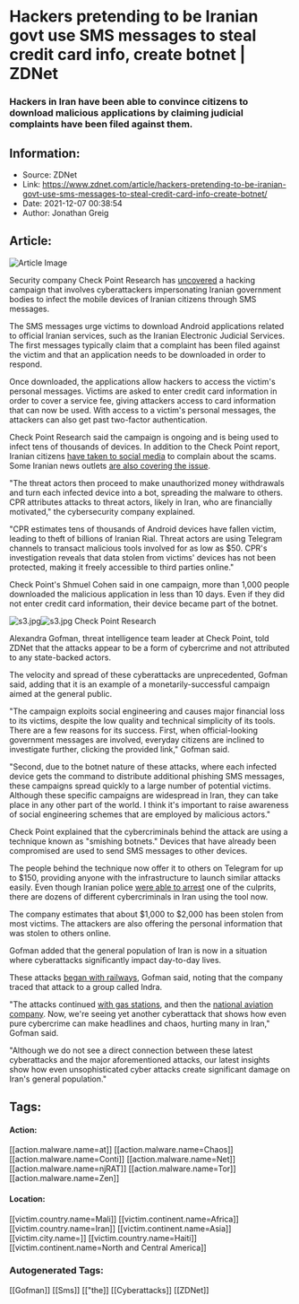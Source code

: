# Hackers pretending to be Iranian govt use SMS messages to steal credit card info, create botnet | ZDNet
### Hackers in Iran have been able to convince citizens to download malicious applications by claiming judicial complaints have been filed against them.

## Information:
+ Source: ZDNet
+ Link: https://www.zdnet.com/article/hackers-pretending-to-be-iranian-govt-use-sms-messages-to-steal-credit-card-info-create-botnet/
+ Date: 2021-12-07 00:38:54
+ Author: Jonathan Greig


## Article:
![Article Image](https://www.zdnet.com/a/img/resize/c2ac2f2f9fbed08c3621002581e084c96e95e152/2018/05/09/9824ea10-5e49-4e4e-9202-a97915bb5fa4/iran-thumb.jpg?width=770&height=578&fit=crop&auto=webp)

Security company Check Point Research has [uncovered](https://research.checkpoint.com/2021/smishing-botnets-going-viral-in-iran/) a hacking campaign that involves cyberattackers impersonating Iranian government bodies to infect the mobile devices of Iranian citizens through SMS messages. 

The SMS messages urge victims to download Android applications related to official Iranian services, such as the Iranian Electronic Judicial Services. The first messages typically claim that a complaint has been filed against the victim and that an application needs to be downloaded in order to respond. 

Once downloaded, the applications allow hackers to access the victim's personal messages. Victims are asked to enter credit card information in order to cover a service fee, giving attackers access to card information that can now be used. With access to a victim's personal messages, the attackers can also get past two-factor authentication. 

Check Point Research said the campaign is ongoing and is being used to infect tens of thousands of devices. In addition to the Check Point report, Iranian citizens [have taken to social media](https://twitter.com/mohebatre/status/1440401410017742851) to complain about the scams. Some Iranian news outlets [are also covering the issue](https://www.iribnews.ir/fa/news/3181066/%DA%A9%D9%84%D8%A7%D9%87%D8%A8%D8%B1%D8%AF%D8%A7%D8%B1%DB%8C-%D8%A7%D8%B2-%D8%B7%D8%B1%DB%8C%D9%82-%D8%A7%D8%B1%D8%B3%D8%A7%D9%84-%D9%BE%DB%8C%D8%A7%D9%85%DA%A9-%D8%AC%D8%B9%D9%84%DB%8C-%D8%A8%D8%A7-%D9%86%D8%A7%D9%85-%D8%B3%D8%A7%D9%85%D8%A7%D9%86%D9%87-%D8%AB%D9%86%D8%A7). 

"The threat actors then proceed to make unauthorized money withdrawals and turn each infected device into a bot, spreading the malware to others. CPR attributes attacks to threat actors, likely in Iran, who are financially motivated," the cybersecurity company explained. 

"CPR estimates tens of thousands of Android devices have fallen victim, leading to theft of billions of Iranian Rial. Threat actors are using Telegram channels to transact malicious tools involved for as low as $50. CPR's investigation reveals that data stolen from victims' devices has not been protected, making it freely accessible to third parties online."

Check Point's Shmuel Cohen said in one campaign, more than 1,000 people downloaded the malicious application in less than 10 days. Even if they did not enter credit card information, their device became part of the botnet. 

![s3.jpg]()![s3.jpg](https://www.zdnet.com/a/img/resize/08db882bae156bfc447d1a6d5959d0107ed2dc43/2021/12/07/3a287185-c2a9-4734-aaa5-7e9003bb0770/s3.jpg?width=470&fit=bounds&auto=webp)
 Check Point Research
 




Alexandra Gofman, threat intelligence team leader at Check Point, told ZDNet that the attacks appear to be a form of cybercrime and not attributed to any state-backed actors.

The velocity and spread of these cyberattacks are unprecedented, Gofman said, adding that it is an example of a monetarily-successful campaign aimed at the general public. 

"The campaign exploits social engineering and causes major financial loss to its victims, despite the low quality and technical simplicity of its tools. There are a few reasons for its success. First, when official-looking government messages are involved, everyday citizens are inclined to investigate further, clicking the provided link," Gofman said. 

"Second, due to the botnet nature of these attacks, where each infected device gets the command to distribute additional phishing SMS messages, these campaigns spread quickly to a large number of potential victims. Although these specific campaigns are widespread in Iran, they can take place in any other part of the world. I think it's important to raise awareness of social engineering schemes that are employed by malicious actors."

Check Point explained that the cybercriminals behind the attack are using a technique known as "smishing botnets." Devices that have already been compromised are used to send SMS messages to other devices. 

The people behind the technique now offer it to others on Telegram for up to $150, providing anyone with the infrastructure to launch similar attacks easily. Even though Iranian police [were able to arrest](https://www.mehrnews.com/news/5311178/%D9%86%D9%88%D8%AC%D9%88%D8%A7%D9%86-%DB%B1%DB%B7-%D8%B3%D8%A7%D9%84%D9%87-%DA%AF%D8%B1%DA%AF%D8%A7%D9%86%DB%8C-%D8%A8%D8%A7-%D9%BE%DB%8C%D8%A7%D9%85%DA%A9-%D8%AB%D9%86%D8%A7-%DB%B8%DB%B0%DB%B0-%D9%85%DB%8C%D9%84%DB%8C%D9%88%D9%86-%DA%A9%D9%84%D8%A7%D9%87%D8%A8%D8%B1%D8%AF%D8%A7%D8%B1%DB%8C-%DA%A9%D8%B1%D8%AF) one of the culprits, there are dozens of different cybercriminals in Iran using the tool now. 

The company estimates that about $1,000 to $2,000 has been stolen from most victims. The attackers are also offering the personal information that was stolen to others online. 

Gofman added that the general population of Iran is now in a situation where cyberattacks significantly impact day-to-day lives. 

These attacks [began with railways](https://www.zdnet.com/article/cybercriminals-troll-irans-leader-cause-railway-network-chaos/), Gofman said, noting that the company traced that attack to a group called Indra. 

"The attacks continued [with gas stations](https://www.npr.org/2021/10/27/1049566231/irans-president-says-cyberattack-was-meant-to-create-disorder-at-gas-pumps), and then the [national aviation company](https://www.reuters.com/business/aerospace-defense/irans-mahan-air-says-its-has-foiled-cyber-attack-tv-2021-11-21/). Now, we're seeing yet another cyberattack that shows how even pure cybercrime can make headlines and chaos, hurting many in Iran," Gofman said. 

"Although we do not see a direct connection between these latest cyberattacks and the major aforementioned attacks, our latest insights show how even unsophisticated cyber attacks create significant damage on Iran's general population."





## Tags:

#### Action:
[[action.malware.name=at]] [[action.malware.name=Chaos]] [[action.malware.name=Conti]] [[action.malware.name=Net]] [[action.malware.name=njRAT]] [[action.malware.name=Tor]] [[action.malware.name=Zen]]

#### Location:
[[victim.country.name=Mali]] [[victim.continent.name=Africa]] [[victim.country.name=Iran]] [[victim.continent.name=Asia]] [[victim.city.name=]] [[victim.country.name=Haiti]] [[victim.continent.name=North and Central America]]

### Autogenerated Tags:
[[Gofman]] [[Sms]] [["the]] [[Cyberattacks]] [[ZDNet]]


